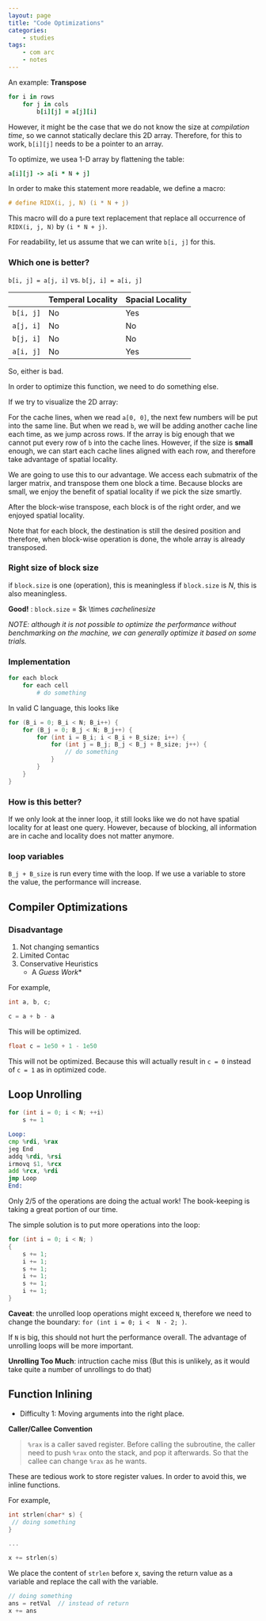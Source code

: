```yaml
---
layout: page
title: "Code Optimizations"
categories:
    - studies
tags:
    - com arc
    - notes
---
```


An example: **Transpose**

```ruby
for i in rows
    for j in cols
        b[i][j] = a[j][i]
```

However, it might be the case that we do not know the size at *compilation time*, so we cannot statically declare this 2D array. Therefore, for this to work, `b[i][j]` needs to be a pointer to an array.

To optimize, we usea 1-D array by flattening the table:

```ruby
a[i][j] -> a[i * N + j]
```

In order to make this statement more readable, we define a macro:

```c
# define RIDX(i, j, N) (i * N + j)

```

This macro will do a pure text replacement that replace all occurrence of `RIDX(i, j, N)` by `(i * N + j)`.

For readability, let us assume that we can write `b[i, j]` for this.

### Which one is better?

`b[i, j] = a[j, i]` vs. `b[j, i] = a[i, j]`

| |Temperal Locality| Spacial Locality |
|---|---|---|
| `b[i, j]` | No | Yes |
| `a[j, i]` | No | No |
| `b[j, i]` | No | No |
| `a[i, j]` | No | Yes |

So, either is bad.

In order to optimize this function, we need to do something else.

If we try to visualize the 2D array:

For the cache lines, when we read `a[0, 0]`, the next few numbers will be put into the same line. But when we read `b`, we will be adding another cache line each time, as we jump across rows. If the array is big enough that we cannot put every row of `b` into the cache lines. However, if the size is **small** enough, we can start each cache lines aligned with each row, and therefore take advantage of spatial locality.

We are going to use this to our advantage. We access each submatrix of the larger matrix, and transpose them one block a time. Because blocks are small, we enjoy the benefit of spatial locality if we pick the size smartly.

After the block-wise transpose, each block is of the right order, and we enjoyed spatial locality.

Note that for each block, the destination is still the desired position and therefore, when block-wise operation is done, the whole array is already transposed.

### Right size of block size

if `block.size` is one (operation), this is meaningless
if `block.size` is $N$, this is also meaningless.

**Good!** : `block.size` = $k \times ${cache line size}$

*NOTE: although it is not possible to optimize the performance without benchmarking on the machine, we can generally optimize it based on some trials.*

### Implementation

```ruby
for each block
    for each cell
        # do something
```

In valid C language, this looks like

```c
for (B_i = 0; B_i < N; B_i++) {
    for (B_j = 0; B_j < N; B_j++) {
        for (int i = B_i; i < B_i + B_size; i++) {
            for (int j = B_j; B_j < B_j + B_size; j++) {
                // do something
            }
        }
    }
}

```

### How is this better?

If we only look at the inner loop, it still looks like we do not have spatial locality for at least one query. However, because of blocking, all information are in cache and locality does not matter anymore.

### loop variables

`B_j + B_size` is run every time with the loop.
If we use a variable to store the value, the performance will increase.

## Compiler Optimizations

### Disadvantage

1. Not changing semantics
2. Limited Contac
3. Conservative Heuristics
    - A *Guess Work**

For example,

```cpp
int a, b, c;

c = a + b - a
```

This will be optimized.

```cpp
float c = 1e50 + 1 - 1e50
```

This will not be optimized. Because this will actually result in `c = 0` instead of `c = 1` as in optimized code.

## Loop Unrolling

```c
for (int i = 0; i < N; ++i)
    s += 1
```

```asm
Loop:
cmp %rdi, %rax
jeg End
addq %rdi, %rsi
irmovq $1, %rcx
add %rcx, %rdi
jmp Loop
End:
```

Only 2/5 of the operations are doing the actual work! The book-keeping is taking a great portion of our time.

The simple solution is to put more operations into the loop:

```c
for (int i = 0; i < N; )
{
    s += 1;
    i += 1;
    s += 1;
    i += 1;
    s += 1;
    i += 1;
}
```

**Caveat**: the unrolled loop operations might exceed `N`, therefore we need to change the boundary: `for (int i = 0; i <  N - 2; )`.

If `N` is big, this should not hurt the performance overall. The advantage of unrolling loops will be more important.

**Unrolling Too Much**: intruction cache miss (But this is unlikely, as it would take quite a number of unrollings to do that)


## Function Inlining

- Difficulty 1: Moving arguments into the right place.

**Caller/Callee Convention**

> `%rax` is a caller saved register. Before calling the subroutine, the caller need to push `%rax` onto the stack, and pop it afterwards. So that the callee can change `%rax` as he wants.


These are tedious work to store register values. In order to avoid this, we inline functions.

For example,

```c
int strlen(char* s) {
 // doing something
}

...

x += strlen(s)
```

We place the content of `strlen` before x, saving the return value as a variable and replace the call with the variable.

```c
// doing something
ans = retVal  // instead of return
x += ans
```
